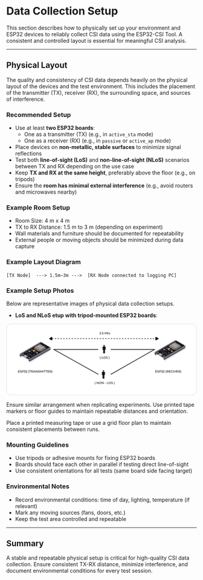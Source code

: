 # Data Collection Setup

This section describes how to physically set up your environment and ESP32 devices to reliably collect CSI data using the ESP32-CSI Tool. A consistent and controlled layout is essential for meaningful CSI analysis.

---

## Physical Layout

The quality and consistency of CSI data depends heavily on the physical layout of the devices and the test environment. This includes the placement of the transmitter (TX), receiver (RX), the surrounding space, and sources of interference.

### Recommended Setup

- Use at least **two ESP32 boards**:
  - One as a transmitter (TX) (e.g., in `active_sta` mode)
  - One as a receiver (RX) (e.g., in `passive` or `active_ap` mode)
- Place devices on **non-metallic, stable surfaces** to minimize signal reflections
- Test both **line-of-sight (LoS)** and **non-line-of-sight (NLoS)** scenarios between TX and RX depending on the use case
- Keep **TX and RX at the same height**, preferably above the floor (e.g., on tripods)
- Ensure the **room has minimal external interference** (e.g., avoid routers and microwaves nearby)

### Example Room Setup

- Room Size: 4 m x 4 m
- TX to RX Distance: 1.5 m to 3 m (depending on experiment)
- Wall materials and furniture should be documented for repeatability
- External people or moving objects should be minimized during data capture

### Example Layout Diagram

```
[TX Node]  ---> 1.5m–3m --->  [RX Node connected to logging PC]
```

### Example Setup Photos

Below are representative images of physical data collection setups.

- **LoS and NLoS etup with tripod-mounted ESP32 boards**:

![LoS and NLoS etup with tripod-mounted ESP32 boards](../images/csi-setup-los-nlos.png)

Ensure similar arrangement when replicating experiments. Use printed tape markers or floor guides to maintain repeatable distances and orientation.

Place a printed measuring tape or use a grid floor plan to maintain consistent placements between runs.

### Mounting Guidelines

- Use tripods or adhesive mounts for fixing ESP32 boards
- Boards should face each other in parallel if testing direct line-of-sight
- Use consistent orientations for all tests (same board side facing target)

### Environmental Notes

- Record environmental conditions: time of day, lighting, temperature (if relevant)
- Mark any moving sources (fans, doors, etc.)
- Keep the test area controlled and repeatable

---

## Summary

A stable and repeatable physical setup is critical for high-quality CSI data collection. Ensure consistent TX-RX distance, minimize interference, and document environmental conditions for every test session.

